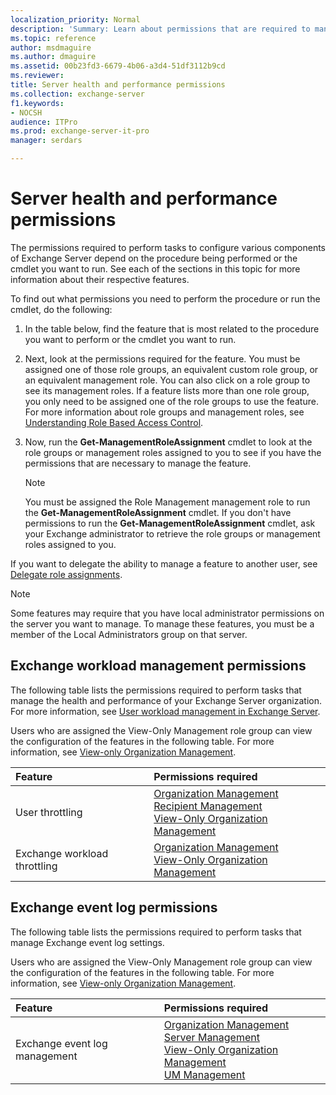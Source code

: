 ```yaml
---
localization_priority: Normal
description: 'Summary: Learn about permissions that are required to manage workloads and event logs in Exchange Server 2016 and Exchange Server 2019.'
ms.topic: reference
author: msdmaguire
ms.author: dmaguire
ms.assetid: 00b23fd3-6679-4b06-a3d4-51df3112b9cd
ms.reviewer:
title: Server health and performance permissions
ms.collection: exchange-server
f1.keywords:
- NOCSH
audience: ITPro
ms.prod: exchange-server-it-pro
manager: serdars

---
```


# Server health and performance permissions

The permissions required to perform tasks to configure various components of Exchange Server depend on the procedure being performed or the cmdlet you want to run. See each of the sections in this topic for more information about their respective features.

To find out what permissions you need to perform the procedure or run the cmdlet, do the following:

1. In the table below, find the feature that is most related to the procedure you want to perform or the cmdlet you want to run.

2. Next, look at the permissions required for the feature. You must be assigned one of those role groups, an equivalent custom role group, or an equivalent management role. You can also click on a role group to see its management roles. If a feature lists more than one role group, you only need to be assigned one of the role groups to use the feature. For more information about role groups and management roles, see [Understanding Role Based Access Control](https://docs.microsoft.com/exchange/understanding-role-based-access-control-exchange-2013-help).

3. Now, run the **Get-ManagementRoleAssignment** cmdlet to look at the role groups or management roles assigned to you to see if you have the permissions that are necessary to manage the feature.

    > [!NOTE]
    > You must be assigned the Role Management management role to run the **Get-ManagementRoleAssignment** cmdlet. If you don't have permissions to run the **Get-ManagementRoleAssignment** cmdlet, ask your Exchange administrator to retrieve the role groups or management roles assigned to you.

If you want to delegate the ability to manage a feature to another user, see [Delegate role assignments](https://docs.microsoft.com/exchange/delegate-role-assignments-exchange-2013-help).

> [!NOTE]
> Some features may require that you have local administrator permissions on the server you want to manage. To manage these features, you must be a member of the Local Administrators group on that server.

## Exchange workload management permissions

The following table lists the permissions required to perform tasks that manage the health and performance of your Exchange Server organization. For more information, see [User workload management in Exchange Server](../../server-health/workload-management.md).

Users who are assigned the View-Only Management role group can view the configuration of the features in the following table. For more information, see [View-only Organization Management](https://docs.microsoft.com/exchange/view-only-organization-management-exchange-2013-help).

|**Feature**|**Permissions required**|
|:-----|:-----|
|User throttling|[Organization Management](https://docs.microsoft.com/exchange/organization-management-exchange-2013-help) <br/> [Recipient Management](https://docs.microsoft.com/exchange/recipient-management-exchange-2013-help) <br/> [View-Only Organization Management](https://docs.microsoft.com/exchange/view-only-organization-management-exchange-2013-help)|
|Exchange workload throttling|[Organization Management](https://docs.microsoft.com/exchange/organization-management-exchange-2013-help) <br/> [View-Only Organization Management](https://docs.microsoft.com/exchange/view-only-organization-management-exchange-2013-help)|

## Exchange event log permissions

The following table lists the permissions required to perform tasks that manage Exchange event log settings.

Users who are assigned the View-Only Management role group can view the configuration of the features in the following table. For more information, see [View-only Organization Management](https://docs.microsoft.com/exchange/view-only-organization-management-exchange-2013-help).

|**Feature**|**Permissions required**|
|:-----|:-----|
|Exchange event log management|[Organization Management](https://docs.microsoft.com/exchange/organization-management-exchange-2013-help) <br/> [Server Management](https://docs.microsoft.com/exchange/server-management-exchange-2013-help) <br/> [View-Only Organization Management](https://docs.microsoft.com/exchange/view-only-organization-management-exchange-2013-help) <br/> [UM Management](https://docs.microsoft.com/exchange/um-management-exchange-2013-help)|

